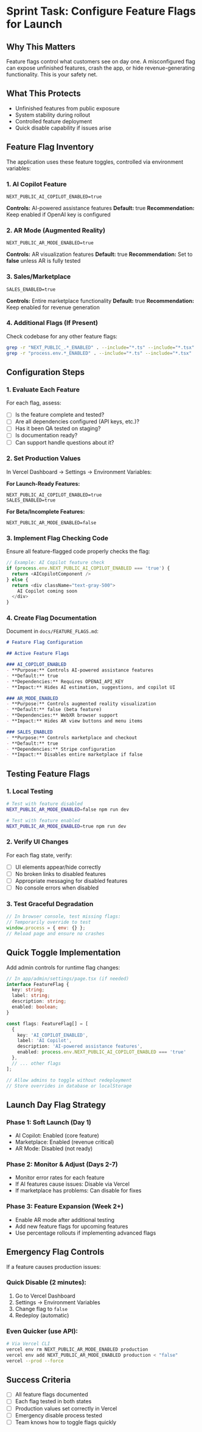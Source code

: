 # Sprint Task: Configure Feature Flags for Launch

## Why This Matters
Feature flags control what customers see on day one. A misconfigured flag can expose unfinished features, crash the app, or hide revenue-generating functionality. This is your safety net.

## What This Protects
- Unfinished features from public exposure
- System stability during rollout
- Controlled feature deployment
- Quick disable capability if issues arise

## Feature Flag Inventory

The application uses these feature toggles, controlled via environment variables:

### 1. AI Copilot Feature
```
NEXT_PUBLIC_AI_COPILOT_ENABLED=true
```
**Controls:** AI-powered assistance features
**Default:** true
**Recommendation:** Keep enabled if OpenAI key is configured

### 2. AR Mode (Augmented Reality)
```
NEXT_PUBLIC_AR_MODE_ENABLED=true
```
**Controls:** AR visualization features
**Default:** true
**Recommendation:** Set to **false** unless AR is fully tested

### 3. Sales/Marketplace
```
SALES_ENABLED=true
```
**Controls:** Entire marketplace functionality
**Default:** true
**Recommendation:** Keep enabled for revenue generation

### 4. Additional Flags (If Present)
Check codebase for any other feature flags:
```bash
grep -r "NEXT_PUBLIC_.*_ENABLED" . --include="*.ts" --include="*.tsx"
grep -r "process.env.*_ENABLED" . --include="*.ts" --include="*.tsx"
```

## Configuration Steps

### 1. Evaluate Each Feature

For each flag, assess:
- [ ] Is the feature complete and tested?
- [ ] Are all dependencies configured (API keys, etc.)?
- [ ] Has it been QA tested on staging?
- [ ] Is documentation ready?
- [ ] Can support handle questions about it?

### 2. Set Production Values

In Vercel Dashboard → Settings → Environment Variables:

**For Launch-Ready Features:**
```
NEXT_PUBLIC_AI_COPILOT_ENABLED=true
SALES_ENABLED=true
```

**For Beta/Incomplete Features:**
```
NEXT_PUBLIC_AR_MODE_ENABLED=false
```

### 3. Implement Flag Checking Code

Ensure all feature-flagged code properly checks the flag:

```typescript
// Example: AI Copilot feature check
if (process.env.NEXT_PUBLIC_AI_COPILOT_ENABLED === 'true') {
  return <AICopilotComponent />
} else {
  return <div className="text-gray-500">
    AI Copilot coming soon
  </div>
}
```

### 4. Create Flag Documentation

Document in `docs/FEATURE_FLAGS.md`:

```markdown
# Feature Flag Configuration

## Active Feature Flags

### AI_COPILOT_ENABLED
- **Purpose:** Controls AI-powered assistance features
- **Default:** true
- **Dependencies:** Requires OPENAI_API_KEY
- **Impact:** Hides AI estimation, suggestions, and copilot UI

### AR_MODE_ENABLED
- **Purpose:** Controls augmented reality visualization
- **Default:** false (beta feature)
- **Dependencies:** WebXR browser support
- **Impact:** Hides AR view buttons and menu items

### SALES_ENABLED
- **Purpose:** Controls marketplace and checkout
- **Default:** true
- **Dependencies:** Stripe configuration
- **Impact:** Disables entire marketplace if false
```

## Testing Feature Flags

### 1. Local Testing
```bash
# Test with feature disabled
NEXT_PUBLIC_AR_MODE_ENABLED=false npm run dev

# Test with feature enabled
NEXT_PUBLIC_AR_MODE_ENABLED=true npm run dev
```

### 2. Verify UI Changes
For each flag state, verify:
- [ ] UI elements appear/hide correctly
- [ ] No broken links to disabled features
- [ ] Appropriate messaging for disabled features
- [ ] No console errors when disabled

### 3. Test Graceful Degradation
```javascript
// In browser console, test missing flags:
// Temporarily override to test
window.process = { env: {} };
// Reload page and ensure no crashes
```

## Quick Toggle Implementation

Add admin controls for runtime flag changes:

```typescript
// In app/admin/settings/page.tsx (if needed)
interface FeatureFlag {
  key: string;
  label: string;
  description: string;
  enabled: boolean;
}

const flags: FeatureFlag[] = [
  {
    key: 'AI_COPILOT_ENABLED',
    label: 'AI Copilot',
    description: 'AI-powered assistance features',
    enabled: process.env.NEXT_PUBLIC_AI_COPILOT_ENABLED === 'true'
  },
  // ... other flags
];

// Allow admins to toggle without redeployment
// Store overrides in database or localStorage
```

## Launch Day Flag Strategy

### Phase 1: Soft Launch (Day 1)
- AI Copilot: Enabled (core feature)
- Marketplace: Enabled (revenue critical)
- AR Mode: Disabled (not ready)

### Phase 2: Monitor & Adjust (Days 2-7)
- Monitor error rates for each feature
- If AI features cause issues: Disable via Vercel
- If marketplace has problems: Can disable for fixes

### Phase 3: Feature Expansion (Week 2+)
- Enable AR mode after additional testing
- Add new feature flags for upcoming features
- Use percentage rollouts if implementing advanced flags

## Emergency Flag Controls

If a feature causes production issues:

### Quick Disable (2 minutes):
1. Go to Vercel Dashboard
2. Settings → Environment Variables
3. Change flag to `false`
4. Redeploy (automatic)

### Even Quicker (use API):
```bash
# Via Vercel CLI
vercel env rm NEXT_PUBLIC_AR_MODE_ENABLED production
vercel env add NEXT_PUBLIC_AR_MODE_ENABLED production < "false"
vercel --prod --force
```

## Success Criteria
- [ ] All feature flags documented
- [ ] Each flag tested in both states
- [ ] Production values set correctly in Vercel
- [ ] Emergency disable process tested
- [ ] Team knows how to toggle flags quickly